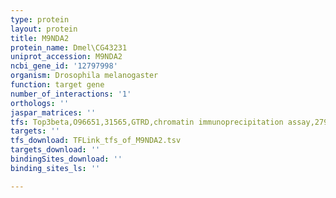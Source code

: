 ```yaml
---
type: protein
layout: protein
title: M9NDA2
protein_name: Dmel\CG43231
uniprot_accession: M9NDA2
ncbi_gene_id: '12797998'
organism: Drosophila melanogaster
function: target gene
number_of_interactions: '1'
orthologs: ''
jaspar_matrices: ''
tfs: Top3beta,O96651,31565,GTRD,chromatin immunoprecipitation assay,27924024%5Buid%5D,No
targets: ''
tfs_download: TFLink_tfs_of_M9NDA2.tsv
targets_download: ''
bindingSites_download: ''
binding_sites_ls: ''

---
```

